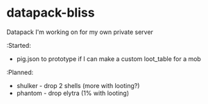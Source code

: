 # datapack-bliss
Datapack I'm working on for my own private server

:Started:

- pig.json to prototype if I can make a custom loot_table for a mob

:Planned:

- shulker - drop 2 shells (more with looting?)
- phantom - drop elytra (1% with looting)
